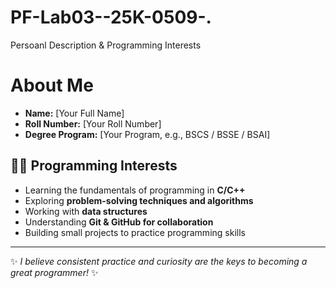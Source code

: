 # PF-Lab03--25K-0509-.
Persoanl Description &amp; Programming Interests
# About Me

- **Name:** [Your Full Name]  
- **Roll Number:** [Your Roll Number]  
- **Degree Program:** [Your Program, e.g., BSCS / BSSE / BSAI]  

## 👨‍💻 Programming Interests
- Learning the fundamentals of programming in **C/C++**  
- Exploring **problem-solving techniques and algorithms**  
- Working with **data structures**  
- Understanding **Git & GitHub for collaboration**  
- Building small projects to practice programming skills  

---

✨ *I believe consistent practice and curiosity are the keys to becoming a great programmer!* ✨
